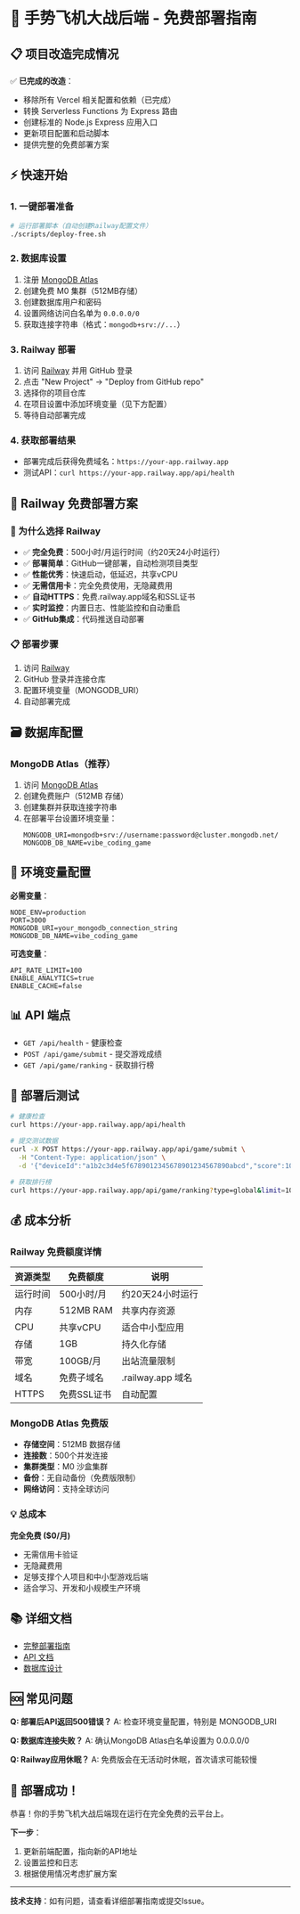 # 🚀 手势飞机大战后端 - 免费部署指南

## 📋 项目改造完成情况

✅ **已完成的改造**：
- 移除所有 Vercel 相关配置和依赖（已完成）
- 转换 Serverless Functions 为 Express 路由
- 创建标准的 Node.js Express 应用入口
- 更新项目配置和启动脚本
- 提供完整的免费部署方案

## ⚡ 快速开始

### 1. 一键部署准备
```bash
# 运行部署脚本（自动创建Railway配置文件）
./scripts/deploy-free.sh
```

### 2. 数据库设置
1. 注册 [MongoDB Atlas](https://www.mongodb.com/cloud/atlas)
2. 创建免费 M0 集群（512MB存储）
3. 创建数据库用户和密码
4. 设置网络访问白名单为 `0.0.0.0/0`
5. 获取连接字符串（格式：`mongodb+srv://...`）

### 3. Railway 部署
1. 访问 [Railway](https://railway.app) 并用 GitHub 登录
2. 点击 "New Project" → "Deploy from GitHub repo"
3. 选择你的项目仓库
4. 在项目设置中添加环境变量（见下方配置）
5. 等待自动部署完成

### 4. 获取部署结果
- 部署完成后获得免费域名：`https://your-app.railway.app`
- 测试API：`curl https://your-app.railway.app/api/health`

## 🚀 Railway 免费部署方案

### 🚂 为什么选择 Railway
- ✅ **完全免费**：500小时/月运行时间（约20天24小时运行）
- ✅ **部署简单**：GitHub一键部署，自动检测项目类型
- ✅ **性能优秀**：快速启动，低延迟，共享vCPU
- ✅ **无需信用卡**：完全免费使用，无隐藏费用
- ✅ **自动HTTPS**：免费.railway.app域名和SSL证书
- ✅ **实时监控**：内置日志、性能监控和自动重启
- ✅ **GitHub集成**：代码推送自动部署

### 📋 部署步骤
1. 访问 [Railway](https://railway.app)
2. GitHub 登录并连接仓库
3. 配置环境变量（MONGODB_URI）
4. 自动部署完成

## 🗃️ 数据库配置

### MongoDB Atlas（推荐）
1. 访问 [MongoDB Atlas](https://www.mongodb.com/atlas)
2. 创建免费账户（512MB 存储）
3. 创建集群并获取连接字符串
4. 在部署平台设置环境变量：
   ```
   MONGODB_URI=mongodb+srv://username:password@cluster.mongodb.net/
   MONGODB_DB_NAME=vibe_coding_game
   ```

## 🔧 环境变量配置

**必需变量**：
```env
NODE_ENV=production
PORT=3000
MONGODB_URI=your_mongodb_connection_string
MONGODB_DB_NAME=vibe_coding_game
```

**可选变量**：
```env
API_RATE_LIMIT=100
ENABLE_ANALYTICS=true
ENABLE_CACHE=false
```

## 📊 API 端点

- `GET /api/health` - 健康检查
- `POST /api/game/submit` - 提交游戏成绩
- `GET /api/game/ranking` - 获取排行榜

## 🧪 部署后测试

```bash
# 健康检查
curl https://your-app.railway.app/api/health

# 提交测试数据
curl -X POST https://your-app.railway.app/api/game/submit \
  -H "Content-Type: application/json" \
  -d '{"deviceId":"a1b2c3d4e5f6789012345678901234567890abcd","score":1000}'

# 获取排行榜
curl https://your-app.railway.app/api/game/ranking?type=global&limit=10
```

## 💰 成本分析

### Railway 免费额度详情
| 资源类型 | 免费额度 | 说明 |
|----------|----------|------|
| 运行时间 | 500小时/月 | 约20天24小时运行 |
| 内存 | 512MB RAM | 共享内存资源 |
| CPU | 共享vCPU | 适合中小型应用 |
| 存储 | 1GB | 持久化存储 |
| 带宽 | 100GB/月 | 出站流量限制 |
| 域名 | 免费子域名 | .railway.app 域名 |
| HTTPS | 免费SSL证书 | 自动配置 |

### MongoDB Atlas 免费版
- **存储空间**：512MB 数据存储
- **连接数**：500个并发连接
- **集群类型**：M0 沙盒集群
- **备份**：无自动备份（免费版限制）
- **网络访问**：支持全球访问

### 💡 总成本
**完全免费 ($0/月)** 
- 无需信用卡验证
- 无隐藏费用
- 足够支撑个人项目和中小型游戏后端
- 适合学习、开发和小规模生产环境

## 📚 详细文档

- [完整部署指南](docs/free-deployment-guide.md)
- [API 文档](docs/api.md)
- [数据库设计](docs/database.md)

## 🆘 常见问题

**Q: 部署后API返回500错误？**
A: 检查环境变量配置，特别是 MONGODB_URI

**Q: 数据库连接失败？**
A: 确认MongoDB Atlas白名单设置为 0.0.0.0/0

**Q: Railway应用休眠？**
A: 免费版会在无活动时休眠，首次请求可能较慢

## 🎉 部署成功！

恭喜！你的手势飞机大战后端现在运行在完全免费的云平台上。

**下一步**：
1. 更新前端配置，指向新的API地址
2. 设置监控和日志
3. 根据使用情况考虑扩展方案

---

**技术支持**：如有问题，请查看详细部署指南或提交Issue。